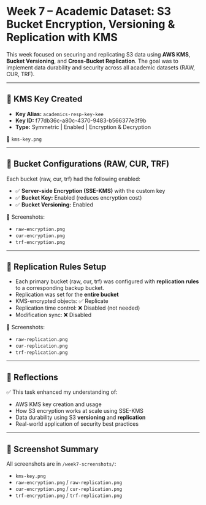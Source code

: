 # Week 7 – Academic Dataset: S3 Bucket Encryption, Versioning & Replication with KMS

This week focused on securing and replicating S3 data using **AWS KMS**, **Bucket Versioning**, and **Cross-Bucket Replication**. The goal was to implement data durability and security across all academic datasets (RAW, CUR, TRF).

---

## 🔐 KMS Key Created

- **Key Alias:** `academics-resp-key-kee`
- **Key ID:** f77db36c-a80c-4370-9483-b566377e3f9b
- **Type:** Symmetric | Enabled | Encryption & Decryption

📸 `kms-key.png`

---

## 📁 Bucket Configurations (RAW, CUR, TRF)

Each bucket (raw, cur, trf) had the following enabled:

- ✅ **Server-side Encryption (SSE-KMS)** with the custom key
- ✅ **Bucket Key:** Enabled (reduces encryption cost)
- ✅ **Bucket Versioning:** Enabled

📸 Screenshots:
- `raw-encryption.png`
- `cur-encryption.png`
- `trf-encryption.png`

---

## 🔁 Replication Rules Setup

- Each primary bucket (raw, cur, trf) was configured with **replication rules** to a corresponding backup bucket.
- Replication was set for the **entire bucket**
- KMS-encrypted objects: ✅ Replicate
- Replication time control: ❌ Disabled (not needed)
- Modification sync: ❌ Disabled

📸 Screenshots:
- `raw-replication.png`
- `cur-replication.png`
- `trf-replication.png`

---

## 🧠 Reflections

✅ This task enhanced my understanding of:
- AWS KMS key creation and usage
- How S3 encryption works at scale using SSE-KMS
- Data durability using S3 **versioning** and **replication**
- Real-world application of security best practices

---

## 📸 Screenshot Summary

All screenshots are in `/week7-screenshots/`:
- `kms-key.png`
- `raw-encryption.png` / `raw-replication.png`
- `cur-encryption.png` / `cur-replication.png`
- `trf-encryption.png` / `trf-replication.png`
